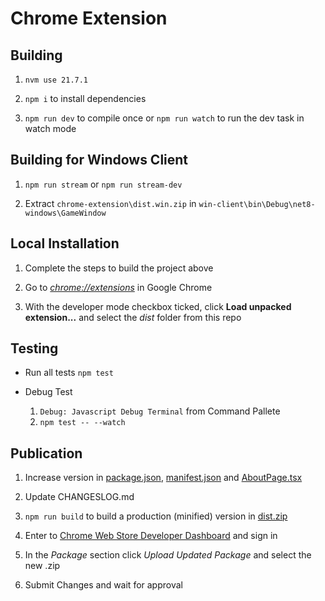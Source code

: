 # Chrome Extension

## Building

1. `nvm use 21.7.1`

1. `npm i` to install dependencies

1. `npm run dev` to compile once or `npm run watch` to run the dev task in watch mode

## Building for Windows Client

1. `npm run stream` or `npm run stream-dev`

1. Extract `chrome-extension\dist.win.zip` in `win-client\bin\Debug\net8-windows\GameWindow`

## Local Installation

1. Complete the steps to build the project above

1. Go to [_chrome://extensions_](chrome://extensions) in Google Chrome

1. With the developer mode checkbox ticked, click **Load unpacked extension...** and select the _dist_ folder from this repo

## Testing

- Run all tests
    `npm test`

- Debug Test
    1. `Debug: Javascript Debug Terminal` from Command Pallete
    1. `npm test -- --watch`

## Publication

1. Increase version in [package.json](package.json), [manifest.json](dist/manifest.json) and [AboutPage.tsx](src/view/components/about/AboutPage.tsx)

1. Update CHANGESLOG.md

1. `npm run build` to build a production (minified) version in [dist.zip](dist.zip)

1. Enter to [Chrome Web Store Developer Dashboard](https://chrome.google.com/webstore/developer/dashboard) and sign in

1. In the _Package_ section click _Upload Updated Package_ and select the new .zip

1. Submit Changes and wait for approval
